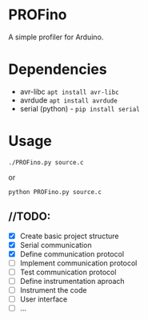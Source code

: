 # PROFino
A simple profiler for Arduino.

# Dependencies
* avr-libc ```apt install avr-libc```
* avrdude ```apt install avrdude```
* serial (python) - ```pip install serial```

# Usage 

```./PROFino.py source.c```

or

```python PROFino.py source.c```

## //TODO:
- [x] Create basic project structure
- [x] Serial communication
- [x] Define communication protocol
- [ ] Implement communication protocol
- [ ] Test communication protocol
- [ ] Define instrumentation aproach
- [ ] Instrument the code
- [ ] User interface
- [ ] ...
